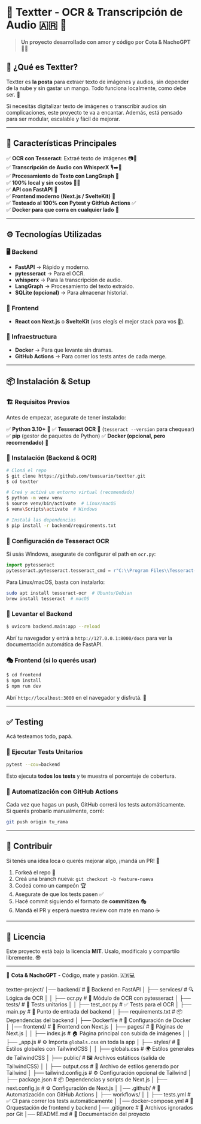 # 📝 Textter - OCR & Transcripción de Audio 🇦🇷 🚀

> **Un proyecto desarrollado con amor y código por Cota & NachoGPT 🤖💙**

## 🤔 ¿Qué es Textter?

Textter es **la posta** para extraer texto de imágenes y audios, sin depender de la nube y sin gastar un mango. Todo funciona localmente, como debe ser. 💪

Si necesitás digitalizar texto de imágenes o transcribir audios sin complicaciones, este proyecto te va a encantar. Además, está pensado para ser modular, escalable y fácil de mejorar.

---

## 🎯 Características Principales

✅ **OCR con Tesseract**: Extraé texto de imágenes 📷📝  
✅ **Transcripción de Audio con WhisperX** 🎙️➡️📝  
✅ **Procesamiento de Texto con LangGraph** 🤖  
✅ **100% local y sin costos** 💸🚫  
✅ **API con FastAPI** 🚀  
✅ **Frontend moderno (Next.js / SvelteKit)** 🎨  
✅ **Testeado al 100% con Pytest y GitHub Actions** ✅  
✅ **Docker para que corra en cualquier lado** 🐳  

---

## ⚙️ Tecnologías Utilizadas

### 🖥️ Backend
- **FastAPI** → Rápido y moderno.
- **pytesseract** → Para el OCR.
- **whisperx** → Para la transcripción de audio.
- **LangGraph** → Procesamiento del texto extraído.
- **SQLite (opcional)** → Para almacenar historial.

### 🎨 Frontend
- **React con Next.js** o **SvelteKit** (vos elegís el mejor stack para vos 👀).

### 🐳 Infraestructura
- **Docker** → Para que levante sin dramas.
- **GitHub Actions** → Para correr los tests antes de cada merge.

---

## 📦 Instalación & Setup

### 🏗️ Requisitos Previos
Antes de empezar, asegurate de tener instalado:

✅ **Python 3.10+** 🐍
✅ **Tesseract OCR** 🧐 (`tesseract --version` para chequear)
✅ **pip** (gestor de paquetes de Python)
✅ **Docker (opcional, pero recomendado)** 🐳

### 🔧 Instalación (Backend & OCR)
```bash
# Cloná el repo
$ git clone https://github.com/tuusuario/textter.git
$ cd textter

# Creá y activá un entorno virtual (recomendado)
$ python -m venv venv
$ source venv/bin/activate  # Linux/macOS
$ venv\Scripts\activate  # Windows

# Instalá las dependencias
$ pip install -r backend/requirements.txt
```

### 📸 Configuración de Tesseract OCR
Si usás Windows, asegurate de configurar el path en `ocr.py`:
```python
import pytesseract
pytesseract.pytesseract.tesseract_cmd = r"C:\\Program Files\\Tesseract-OCR\\tesseract.exe"
```
Para Linux/macOS, basta con instalarlo:
```bash
sudo apt install tesseract-ocr  # Ubuntu/Debian
brew install tesseract  # macOS
```

### 🏃 Levantar el Backend
```bash
$ uvicorn backend.main:app --reload
```
Abrí tu navegador y entrá a `http://127.0.0.1:8000/docs` para ver la documentación automática de FastAPI.

### 🎭 Frontend (si lo querés usar)
```bash
$ cd frontend
$ npm install
$ npm run dev
```
Abrí `http://localhost:3000` en el navegador y disfrutá. 🎉

---

## ✅ Testing
Acá testeamos todo, papá.  

### 🧪 Ejecutar Tests Unitarios
```bash
pytest --cov=backend
```
Esto ejecuta **todos los tests** y te muestra el porcentaje de cobertura.

### 🔄 Automatización con GitHub Actions
Cada vez que hagas un push, GitHub correrá los tests automáticamente.  
Si querés probarlo manualmente, corré:
```bash
git push origin tu_rama
```

---

## 🎉 Contribuir
Si tenés una idea loca o querés mejorar algo, ¡mandá un PR! 🙌

1. Forkeá el repo 🍴
2. Creá una branch nueva: `git checkout -b feature-nueva`
3. Codeá como un campeón 🏆
4. Asegurate de que los tests pasen ✅
5. Hacé commit siguiendo el formato de **commitizen** 🎭
6. Mandá el PR y esperá nuestra review con mate en mano ☕

---

## 📜 Licencia
Este proyecto está bajo la licencia **MIT**. Usalo, modificalo y compartilo libremente. 😎

---

🚀 **Cota & NachoGPT** - Código, mate y pasión. 🇦🇷💻

textter-project/
│── backend/                   # 📡 Backend en FastAPI
│   ├── services/              # 🔍 Lógica de OCR
│   │   ├── ocr.py             # 📄 Módulo de OCR con pytesseract
│   ├── tests/                 # 🧪 Tests unitarios
│   │   ├── test_ocr.py        # ✅ Tests para el OCR
│   ├── main.py                # 🚀 Punto de entrada del backend
│   ├── requirements.txt       # 📦 Dependencias del backend
│   ├── Dockerfile             # 🐳 Configuración de Docker
│
│── frontend/                  # 🎨 Frontend con Next.js
│   ├── pages/                 # 📄 Páginas de Next.js
│   │   ├── index.js           # 🏠 Página principal con subida de imágenes
│   │   ├── _app.js            # ⚙️ Importa `globals.css` en toda la app
│   ├── styles/                # 🎨 Estilos globales con TailwindCSS
│   │   ├── globals.css        # 🌍 Estilos generales de TailwindCSS
│   ├── public/                # 🖼 Archivos estáticos (salida de TailwindCSS)
│   │   ├── output.css         # 🎨 Archivo de estilos generado por Tailwind
│   ├── tailwind.config.js     # ⚙️ Configuración opcional de Tailwind
│   ├── package.json           # 📦 Dependencias y scripts de Next.js
│   ├── next.config.js         # ⚙️ Configuración de Next.js
│
│── .github/                    # 🔄 Automatización con GitHub Actions
│   ├── workflows/
│   │   ├── tests.yml          # ✅ CI para correr los tests automáticamente
│
│── docker-compose.yml          # 🐳 Orquestación de frontend y backend
│── .gitignore                  # 🚫 Archivos ignorados por Git
│── README.md                   # 📖 Documentación del proyecto
